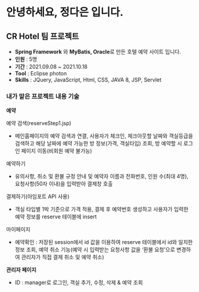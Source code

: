 # 안녕하세요, 정다은 입니다.

## CR Hotel 팀 프로젝트
* **Spring Framework** 와 **MyBatis, Oracle**로 만든 호텔 예약 사이트 입니다.
* **인원** : 5명
* **기간** : 2021.09.08 ~ 2021.10.18
* **Tool** : Eclipse photon
* **Skills** : JQuery, JavaScript, Html, CSS, JAVA 8, JSP, Servlet


### 내가 맡은 프로젝트 내용 기술

**예약**

예약 검색(reserveStep1.jsp)
 - 메인홈페이지의 예약 검색과 연결, 사용자가 체크인, 체크아웃할 날짜와 객실등급을 검색하고 해당 날짜에 예약 가능한 방 정보(가격, 객실타입) 조회, 방 예약할 시 로그인 페이지 이동(비회원 예약 불가능)

예약하기
 - 유의사항, 취소 및 환불 규정 안내 및 예약자 이름과 전화번호, 인원 수(최대 4명), 요청사항(50자 이내)을 입력받아 결제창 호출

결제하기(아임포트 API 사용)
- 객실 타입별 1박 기준으로 가격 적용, 결제 후 예약번호 생성하고 사용자가 입력한 예약 정보를 reserve 테이블에 insert

 마이페이지
- 예약확인 : 저장된 session에서 id 값을 이용하여 reserve 테이블에서 id와 일치한 정보 조회, 예약 취소 기능(예약 시 입력받는 요청사항 값을 ‘환불 요청’으로 변경하여 관리자가 직접 결제 취소 및 예약 취소)

**관리자 페이지**
- ID : manager로 로그인, 객실 추가, 수정, 삭제 & 예약 조회

